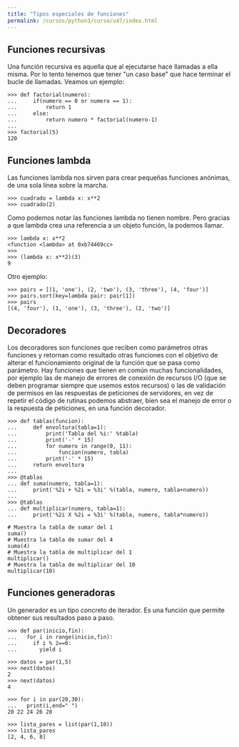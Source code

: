 ```yaml
---
title: "Tipos especiales de funciones"
permalink: /cursos/python3/curso/u47/index.html
---
```


## Funciones recursivas

Una función recursiva es aquella que al ejecutarse hace llamadas a ella misma. Por lo tento tenemos que tener "un caso base" que hace terminar el bucle de llamadas. Veamos un ejemplo:

	>>> def factorial(numero):
	...     if(numero == 0 or numero == 1):
	...         return 1
	...     else:
	...         return numero * factorial(numero-1)
	... 
	>>> factorial(5)
	120

## Funciones lambda

Las funciones lambda nos sirven para crear pequeñas funciones anónimas, de una sola línea sobre la marcha.

	>>> cuadrado = lambda x: x**2
	>>> cuadrado(2)

Como podemos notar las funciones lambda no tienen nombre. Pero gracias a que lambda crea una referencia a un objeto función, la podemos llamar.

	>>> lambda x: x**2
	<function <lambda> at 0xb74469cc>
	>>>
	>>> (lambda x: x**2)(3)
	9

Otro ejemplo:

	>>> pairs = [(1, 'one'), (2, 'two'), (3, 'three'), (4, 'four')]
	>>> pairs.sort(key=lambda pair: pair[1])
	>>> pairs
	[(4, 'four'), (1, 'one'), (3, 'three'), (2, 'two')]

## Decoradores

Los decoradores son funciones que reciben como parámetros otras funciones y retornan como resultado otras funciones con el objetivo de alterar el funcionamiento original de la función que se pasa como parámetro. Hay funciones que tienen en común muchas funcionalidades, por ejemplo las de manejo de errores de conexión de recursos I/O (que se deben programar siempre que usemos estos recursos) o las de validación de permisos en las respuestas de peticiones de servidores, en vez de repetir el código de rutinas podemos abstraer, bien sea el manejo de error o la respuesta de peticiones, en una función decorador.

	>>> def tablas(funcion):
	...     def envoltura(tabla=1):
	...         print('Tabla del %i:' %tabla)
	...         print('-' * 15)
	...         for numero in range(0, 11):            
	...             funcion(numero, tabla)
	...         print('-' * 15)
	...     return envoltura
	... 
	>>> @tablas
	... def suma(numero, tabla=1):
	...     print('%2i + %2i = %3i' %(tabla, numero, tabla+numero))
	... 
	>>> @tablas
	... def multiplicar(numero, tabla=1):
	...     print('%2i X %2i = %3i' %(tabla, numero, tabla*numero))

	# Muestra la tabla de sumar del 1
	suma()	
	# Muestra la tabla de sumar del 4 
	suma(4)	
	# Muestra la tabla de multiplicar del 1
	multiplicar()	
	# Muestra la tabla de multiplicar del 10
	multiplicar(10)  

## Funciones generadoras

Un generador es un tipo concreto de iterador. Es una función que permite obtener sus resultados paso a paso.

	>>> def par(inicio,fin):
	...   for i in range(inicio,fin):
	...     if i % 2==0:
	...       yield i

	>>> datos = par(1,5)
	>>> next(datos)
	2
	>>> next(datos)
	4

	>>> for i in par(20,30):
	...   print(i,end=" ")
	20 22 24 26 28

	>>> lista_pares = list(par(1,10))
	>>> lista_pares
	[2, 4, 6, 8]



